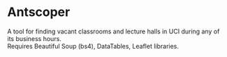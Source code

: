 # Antscoper
A tool for finding vacant classrooms and lecture halls in UCI during any of its business hours.  
Requires Beautiful Soup (bs4), DataTables, Leaflet libraries.
